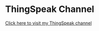 # ThingSpeak Channel

[Click here to visit my ThingSpeak channel](https://thingspeak.com/channels/1385817)
